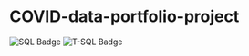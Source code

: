 # COVID-data-portfolio-project
![SQL Badge](https://img.shields.io/badge/SQL-white)
![T-SQL Badge](https://img.shields.io/badge/T--SQL-blue)
